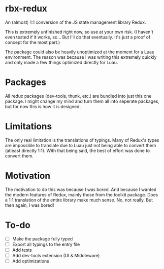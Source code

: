 # rbx-redux
An (almost) 1:1 conversion of the JS state management library Redux.

This is extremely unfinished right now, so use at your own risk. (I haven't even tested if it works, so... But I'll do that eventually. It's just a proof of concept for the most part.)

The package could also be heavily unoptimized at the moment for a Luau environment. The reason was because I was writing this extremely quickly and only made a few things optimized directly for Luau.

# Packages
All redux packages (dev-tools, thunk, etc.) are bundled into just this one package. I might change my mind and turn them all into seperate packages, but for now this is how it is designed.

# Limitations
The only real limitation is the translations of typings. Many of Redux's types are impossible to translate due to Luau just not being able to convert them (atleast directly 1:1). With that being said, the best of effort was done to convert them.

# Motivation
The motivation to do this was because I was bored. And because I wanted the modern features of Redux, mainly those from the toolkit package. Does a 1:1 translation of the entire library make much sense. No, not really. But then again, I was bored!

# To-do
- [ ] Make the package fully typed
- [ ] Export all typings to the entry file
- [ ] Add tests
- [ ] Add dev-tools extension (UI & Middleware)
- [ ] Add optimizations